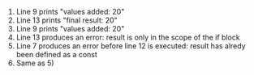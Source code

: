 1) Line 9 prints "values added:  20"
2) Line 13 prints "final result:  20"
3) Line 9 prints "values added:  20"
4) Line 13 produces an error: result is only in the scope of the if block
5) Line 7 produces an error before line 12 is executed: result has alredy been defined as a const
6) Same as 5)
